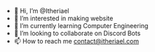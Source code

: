 - 👋 Hi, I’m @Itheriael
- 👀 I’m interested in making website
- 🌱 I’m currently learning Computer Engineering
- 💞️ I’m looking to collaborate on Discord Bots
- 📫 How to reach me contact@itheriael.com

<!---
Itheriael/Itheriael is a ✨ special ✨ repository because its `README.md` (this file) appears on your GitHub profile.
You can click the Preview link to take a look at your changes.
--->
